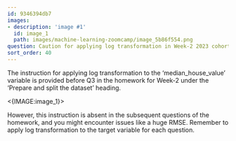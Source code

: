 ```yaml
---
id: 9346394db7
images:
- description: 'image #1'
  id: image_1
  path: images/machine-learning-zoomcamp/image_5b86f554.png
question: Caution for applying log transformation in Week-2 2023 cohort homework
sort_order: 40
---
```


The instruction for applying log transformation to the ‘median_house_value’ variable is provided before Q3 in the homework for Week-2 under the ‘Prepare and split the dataset’ heading.

<{IMAGE:image_1}>

However, this instruction is absent in the subsequent questions of the homework, and you might encounter issues like a huge RMSE. Remember to apply log transformation to the target variable for each question.